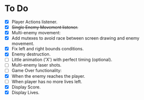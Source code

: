 # To Do
- [x]   Player Actions listener.
- [x]   ~~Single Enemy Movement listener.~~
- [x]   Multi-enemy movement:
  - [x]   Add mutexes to avoid race between screen drawing and enemy movement.
  - [x]   Fix left and right bounds conditions.
- [x]  Enemy destruction.
  - [ ]  Little animation ('X') with perfect timing (optional).
- [ ]   Multi-enemy laser shots.
- [ ]   Game Over functionality:
  - [x]   When the enemy reaches the player.
  - [ ]   When player has no more lives left.   
- [x]   Display Score.
- [x]   Display Lives.   